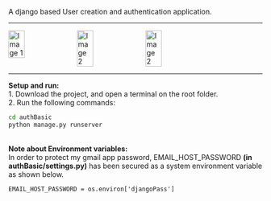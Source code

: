 A django based User creation and authentication application.
<hr>
<div style="display: flex; gap: 10px;">
    <img src="https://github.com/user-attachments/assets/9c858097-872d-49ab-a02e-482fc0f3c502" alt="Image 1" style="width: 25%; max-width: 400px;" />
    <img src="https://github.com/user-attachments/assets/8736d38e-41b6-4c1c-a53b-8f5a71d15440" alt="Image 2" style="width: 25%; max-width: 400px;" />
    <img src="https://github.com/user-attachments/assets/29ccb306-1c9f-4e08-b461-727feee926c4" alt="Image 2" style="width: 25%; max-width: 400px;" />
</div>
<hr>
<b>Setup and run:</b>
<br>
1. Download the project, and open a terminal on the root folder.
<br>
2. Run the following commands:

```bash
cd authBasic
python manage.py runserver
```
<br>
<b>Note about Environment variables:</b>
<br>
In order to protect my gmail app password, EMAIL_HOST_PASSWORD <b>(in authBasic/settings.py)</b> has been secured as a system environment variable as shown below.

```
EMAIL_HOST_PASSWORD = os.environ['djangoPass']
```
